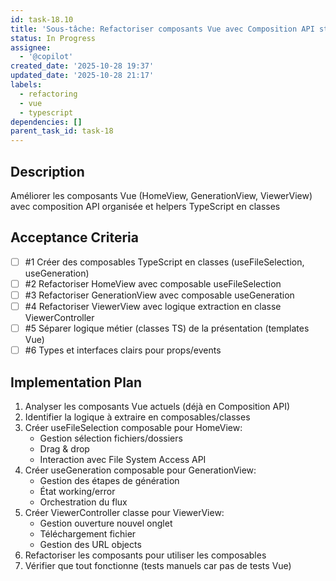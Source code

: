 ```yaml
---
id: task-18.10
title: 'Sous-tâche: Refactoriser composants Vue avec Composition API structurée'
status: In Progress
assignee:
  - '@copilot'
created_date: '2025-10-28 19:37'
updated_date: '2025-10-28 21:17'
labels:
  - refactoring
  - vue
  - typescript
dependencies: []
parent_task_id: task-18
---
```


## Description

<!-- SECTION:DESCRIPTION:BEGIN -->
Améliorer les composants Vue (HomeView, GenerationView, ViewerView) avec composition API organisée et helpers TypeScript en classes
<!-- SECTION:DESCRIPTION:END -->

## Acceptance Criteria
<!-- AC:BEGIN -->
- [ ] #1 Créer des composables TypeScript en classes (useFileSelection, useGeneration)
- [ ] #2 Refactoriser HomeView avec composable useFileSelection
- [ ] #3 Refactoriser GenerationView avec composable useGeneration
- [ ] #4 Refactoriser ViewerView avec logique extraction en classe ViewerController
- [ ] #5 Séparer logique métier (classes TS) de la présentation (templates Vue)
- [ ] #6 Types et interfaces clairs pour props/events
<!-- AC:END -->

## Implementation Plan

<!-- SECTION:PLAN:BEGIN -->
1. Analyser les composants Vue actuels (déjà en Composition API)
2. Identifier la logique à extraire en composables/classes
3. Créer useFileSelection composable pour HomeView:
   - Gestion sélection fichiers/dossiers
   - Drag & drop
   - Interaction avec File System Access API
4. Créer useGeneration composable pour GenerationView:
   - Gestion des étapes de génération
   - État working/error
   - Orchestration du flux
5. Créer ViewerController classe pour ViewerView:
   - Gestion ouverture nouvel onglet
   - Téléchargement fichier
   - Gestion des URL objects
6. Refactoriser les composants pour utiliser les composables
7. Vérifier que tout fonctionne (tests manuels car pas de tests Vue)
<!-- SECTION:PLAN:END -->
